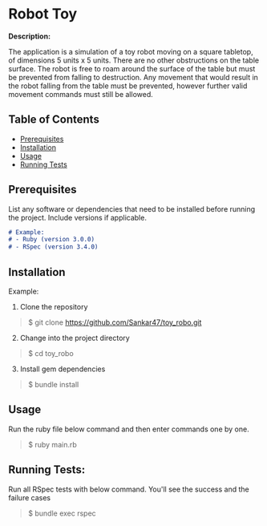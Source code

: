 # Robot Toy

**Description:**

The application is a simulation of a toy robot moving on a square tabletop, of dimensions 5 units x 5 units. There are no other obstructions on the table surface. The robot is free to roam around the surface of the table but must be prevented from falling to destruction. Any movement that would result in the robot falling from the table must be prevented, however further valid movement commands must still be allowed.

## Table of Contents

- [Prerequisites](#prerequisites)
- [Installation](#installation)
- [Usage](#usage)
- [Running Tests](#running-tests)

## Prerequisites

List any software or dependencies that need to be installed before running the project. Include versions if applicable.

```markdown
# Example:
# - Ruby (version 3.0.0)
# - RSpec (version 3.4.0)
```

## Installation

Example:
1. Clone the repository
> $ git clone https://github.com/Sankar47/toy_robo.git
2. Change into the project directory
> $ cd toy_robo
3. Install gem dependencies
> $ bundle install

## Usage
Run the ruby file below command and then enter commands one by one.
> $ ruby main.rb

## Running Tests:
Run all RSpec tests with below command. You'll see the success and the failure cases
> $ bundle exec rspec




